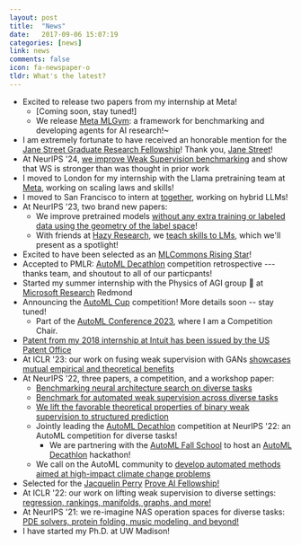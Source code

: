 ```yaml
---
layout: post
title:  "News"
date:   2017-09-06 15:07:19
categories: [news]
link: news
comments: false
icon: fa-newspaper-o
tldr: What's the latest? 
---
```


- Excited to release two papers from my internship at Meta!
  - [Coming soon, stay tuned!]
  - We release [Meta MLGym][mlgym]: a framework for benchmarking and developing agents for AI research!~ 
- I am extremely fortunate to have received an honorable mention for the [Jane Street Graduate Research Fellowship][js]! Thank you, [Jane Street][jsmain]!  
- At NeurIPS '24, [we improve Weak Supervision benchmarking][styt] and show that WS is stronger than was thought in prior work
- I moved to London for my internship with the Llama pretraining team at [Meta][meta], working on scaling laws and skills!
- I moved to San Francisco to intern at [together], working on hybrid LLMs! 
- At NeurIPS '23, two brand new papers: 
  - We improve pretrained models [without any extra training or labeled data using the geometry of the label space][loki]!
  - With friends at [Hazy Research][hazy], we [teach skills to LMs][skillit], which we'll present as a spotlight! 
- Excited to have been selected as an [MLCommons Rising Star][mlsys_rising_stars]! 
- Accepted to PMLR: [AutoML Decathlon][decathlon] competition retrospective --- thanks team, and shoutout to all of our particpants! 
- Started my summer internship with the Physics of AGI group 🦄 at [Microsoft Research][msr] Redmond 
- Announcing the [AutoML Cup][automl_cup] competition! More details soon -- stay tuned! 
  - Part of the [AutoML Conference 2023][automl_conf], where I am a Competition Chair.  
- [Patent from my 2018 internship at Intuit has been issued by the US Patent Office][intuitpatent]
- At ICLR '23: our work on fusing weak supervision with GANs [showcases mutual empirical and theoretical benefits][wsgan]
- At NeurIPS '22, three papers, a competition, and a workshop paper: 
  - [Benchmarking neural architecture search on diverse tasks][nasbench360]
  - [Benchmark for automated weak supervision across diverse tasks][awsbench101]
  - [We lift the favorable theoretical properties of binary weak supervision to structured prediction][wssp]
  - Jointly leading the [AutoML Decathlon][decathlon] competition at NeurIPS '22: an AutoML competition for diverse tasks!  
    - We are partnering with the [AutoML Fall School][automlfallschool] to host an [AutoML Decathlon][decathlon] hackathon! 
  - We call on the AutoML community to [develop automated methods aimed at high-impact climate change problems][automlccai]
- Selected for the [Jacquelin Perry][prove-fellowship] [Prove AI Fellowship!][prove]
- At ICLR '22: our work on lifting weak supervision to diverse settings: [regression, rankings, manifolds, graphs, and more!][uws]
- At NeurIPS '21: we re-imagine NAS operation spaces for diverse tasks: [PDE solvers, protein folding, music modeling, and beyond!][xd]
- I have started my Ph.D. at UW Madison!

[mlgym]: https://arxiv.org/abs/2502.14499
[jsmain]: https://www.janestreet.com/
[js]: https://www.janestreet.com/join-jane-street/programs-and-events/grf-profiles-2025/
[meta]: https://ai.meta.com/meta-ai/
[together]: https://www.together.ai/
[styt]: https://arxiv.org/abs/2501.07727
[skillit]: https://arxiv.org/abs/2307.14430
[loki]: https://arxiv.org/abs/2307.12226
[hazy]: https://hazyresearch.stanford.edu/
[mlcommons]: https://mlcommons.org/en/
[mlsys_rising_stars]: https://mlcommons.org/en/news/rising-stars-2023/
[automl_cup]: https://2023.automl.cc/automl-cup/
[automl_conf]: https://2023.automl.cc/
[dey]: https://debadeepta.com/
[yi]: https://www.yi-zhang.me/
[intuitpatent]: https://patents.justia.com/patent/11551010
[msr]: https://www.microsoft.com/en-us/research/
[wsgan]: https://arxiv.org/abs/2203.12023
[automlccai]: https://arxiv.org/abs/2210.03324
[wssp]: https://arxiv.org/abs/2211.13375
[nasbench360]: https://arxiv.org/abs/2110.05668
[awsbench101]: https://arxiv.org/abs/2208.14362
[prove]: https://www.prove.com/
[prove-fellowship]: https://sites.google.com/unify.id/ai-fellowship/home-fall-2021-cfp/about-jacquelin-perry
[decathlon]: https://www.cs.cmu.edu/~automl-decathlon-22/
[uws]: https://arxiv.org/abs/2112.03865
[xd]: https://arxiv.org/abs/2103.15798
[automlfallschool]: https://sites.google.com/view/automl-fall-school-2022#h.t6lqyjysy4c4

